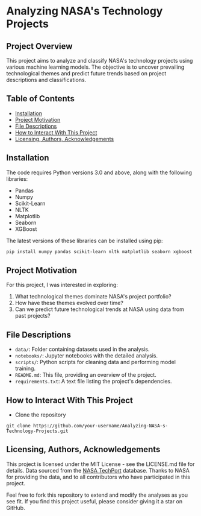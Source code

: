 # Analyzing NASA's Technology Projects

## Project Overview
This project aims to analyze and classify NASA's technology projects using various machine learning models. The objective is to uncover prevailing technological themes and predict future trends based on project descriptions and classifications.

## Table of Contents
- [Installation](#installation)
- [Project Motivation](#project-motivation)
- [File Descriptions](#file-descriptions)
- [How to Interact With This Project](#how-to-interact-with-this-project)
- [Licensing, Authors, Acknowledgements](#licensing-authors-acknowledgements)

## Installation
The code requires Python versions 3.0 and above, along with the following libraries:
- Pandas
- Numpy
- Scikit-Learn
- NLTK
- Matplotlib
- Seaborn
- XGBoost

The latest versions of these libraries can be installed using pip:
```bash
pip install numpy pandas scikit-learn nltk matplotlib seaborn xgboost
```
Project Motivation
------------------

For this project, I was interested in exploring:

1.  What technological themes dominate NASA's project portfolio?
2.  How have these themes evolved over time?
3.  Can we predict future technological trends at NASA using data from past projects?

File Descriptions
-----------------

-   `data/`: Folder containing datasets used in the analysis.
-   `notebooks/`: Jupyter notebooks with the detailed analysis.
-   `scripts/`: Python scripts for cleaning data and performing model training.
-   `README.md`: This file, providing an overview of the project.
-   `requirements.txt`: A text file listing the project's dependencies.

How to Interact With This Project
---------------------------------

-   Clone the repository
```
git clone https://github.com/your-username/Analyzing-NASA-s-Technology-Projects.git
```
Licensing, Authors, Acknowledgements
------------------------------------

This project is licensed under the MIT License - see the LICENSE.md file for details. Data sourced from the [NASA TechPort](https://techport.nasa.gov/) database. Thanks to NASA for providing the data, and to all contributors who have participated in this project.

Feel free to fork this repository to extend and modify the analyses as you see fit. If you find this project useful, please consider giving it a star on GitHub.
